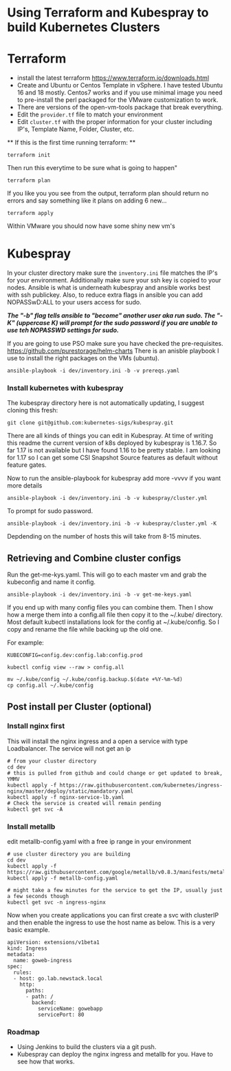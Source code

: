 # Using Terraform and Kubespray to build Kubernetes Clusters

# Terraform
- install the latest terraform https://www.terraform.io/downloads.html
- Create and Ubuntu or Centos Template in vSphere. I have tested Ubuntu 16 and 18 mostly. Centos7 works and if you use minimal image you need to pre-install the perl packaged for the VMware customization to work.
- There are versions of the open-vm-tools package that break everything. 
- Edit the ```provider.tf``` file to match your environment
- Edit ```cluster.tf``` with the proper information for your cluster including IP's, Template Name, Folder, Cluster, etc.


** If this is the first time running terraform: **
```
terraform init
```
Then run this everytime to be sure what is going to happen"
```
terraform plan
```
If you like you you see from the output, terraform plan should return no errors and say something like it plans on adding 6 new...
```
terraform apply 
```
Within VMware you should now have some shiny new vm's

# Kubespray
In your cluster directory make sure the ```inventory.ini```  file matches the IP's for your environment. Additionally make sure your ssh key is copied to your nodes. Ansible is what is underneath kubespray and ansible works best with ssh publickey. Also, to reduce extra flags in ansible you can add NOPASSwD:ALL to your users access for sudo. 

***The "-b" flag tells ansible to "become" another user aka run sudo. The "-K" (uppercase K) will prompt for the sudo password if you are unable to use teh NOPASSWD settings for sudo.***

If you are going to use PSO make sure you have checked the pre-requisites.
https://github.com/purestorage/helm-charts
There is an anisble playbook I use to install the right packages on the VMs (ubuntu).

```
ansible-playbook -i dev/inventory.ini -b -v prereqs.yaml 
```
### Install kubernetes with kubespray
The kubespray directory here is not automatically updating, I suggest cloning this fresh:
```
git clone git@github.com:kubernetes-sigs/kubespray.git
```
There are all kinds of things you can edit in Kubespray. At time of writing this readme the current version of k8s deployed by kubespray is 1.16.7. So far 1.17 is not available but I have found 1.16 to be pretty stable. I am looking for 1.17 so I can get some CSI Snapshot Source features as default without feature gates.

Now to run the ansible-playbook for kubespray add more -vvvv if you want more details
```
ansible-playbook -i dev/inventory.ini -b -v kubespray/cluster.yml
```
To prompt for sudo password.
```
ansible-playbook -i dev/inventory.ini -b -v kubespray/cluster.yml -K
```
Depdending on the number of hosts this will take from 8-15 minutes.

## Retrieving  and Combine cluster configs
Run the get-me-kys.yaml. This will go to each master vm and grab the kubeconfig and name it config.<master host name>

```
ansible-playbook -i dev/inventory.ini -b -v get-me-keys.yaml
```

If you end up with many config files you can combine them. Then I show how a merge them into a config.all file then copy it to the ~/.kube/ directory. Most default kubectl installations look for the config at ~/.kube/config. So I copy and rename the file while backing up the old one.

For example:
```
KUBECONFIG=config.dev:config.lab:config.prod

kubectl config view --raw > config.all

mv ~/.kube/config ~/.kube/config.backup.$(date +%Y-%m-%d)
cp config.all ~/.kube/config
```

## Post install per Cluster (optional)
### Install nginx first
This will install the nginx ingress and a open a service with type Loadbalancer. The service will not get an ip 
```
# from your cluster directory
cd dev
# this is pulled from github and could change or get updated to break, YMMV
kubectl apply -f https://raw.githubusercontent.com/kubernetes/ingress-nginx/master/deploy/static/mandatory.yaml
kubectl apply -f nginx-service-lb.yaml
# Check the service is created will remain pending
kubectl get svc -A
```
### Install metallb
edit metallb-config.yaml with a free ip range in your environment

```
# use cluster directory you are building
cd dev
kubectl apply -f https://raw.githubusercontent.com/google/metallb/v0.8.3/manifests/metallb.yaml
kubectl apply -f metallb-config.yaml

# might take a few minutes for the service to get the IP, usually just a few seconds though
kubectl get svc -n ingress-nginx

```
Now when you create applications you can first create a svc with clusterIP and then enable the ingress to use the host name as below. This is a very basic example.

```
apiVersion: extensions/v1beta1
kind: Ingress
metadata:
  name: goweb-ingress
spec:
  rules:
  - host: go.lab.newstack.local
    http:
      paths:
      - path: /
        backend:
          serviceName: gowebapp
          servicePort: 80
```

### Roadmap
- Using Jenkins to build the clusters via a git push.
- Kubespray can deploy the nginx ingress and metallb for you. Have to see how that works.